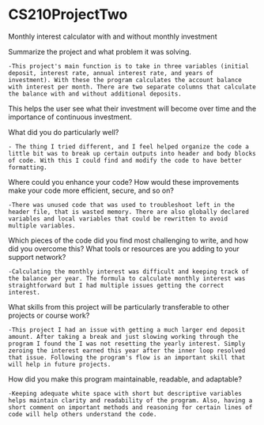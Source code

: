 # CS210ProjectTwo
Monthly interest calculator with and without monthly investment


Summarize the project and what problem it was solving. 

 	-This project's main function is to take in three variables (initial deposit, interest rate, annual interest rate, and years of investment). With these the program calculates the account balance with interest per month. There are two separate columns that calculate the balance with and without additional deposits.  

This helps the user see what their investment will become over time and the importance of continuous investment.  

  
What did you do particularly well? 

	- The thing I tried different, and I feel helped organize the code a little bit was to break up certain outputs into header and body blocks of code. With this I could find and modify the code to have better formatting. 


Where could you enhance your code? How would these improvements make your code more efficient, secure, and so on? 

	-There was unused code that was used to troubleshoot left in the header file, that is wasted memory. There are also globally declared variables and local variables that could be rewritten to avoid multiple variables. 


Which pieces of the code did you find most challenging to write, and how did you overcome this? What tools or resources are you adding to your support network? 

	-Calculating the monthly interest was difficult and keeping track of the balance per year. The formula to calculate monthly interest was straightforward but I had multiple issues getting the correct interest. 

 
What skills from this project will be particularly transferable to other projects or course work? 

	-This project I had an issue with getting a much larger end deposit amount. After taking a break and just slowing working through the program I found the I was not resetting the yearly interest. Simply zeroing the interest earned this year after the inner loop resolved that issue. Following the program's flow is an important skill that will help in future projects. 


How did you make this program maintainable, readable, and adaptable? 

	-Keeping adequate white space with short but descriptive variables helps maintain clarity and readability of the program. Also, having a short comment on important methods and reasoning for certain lines of code will help others understand the code. 

